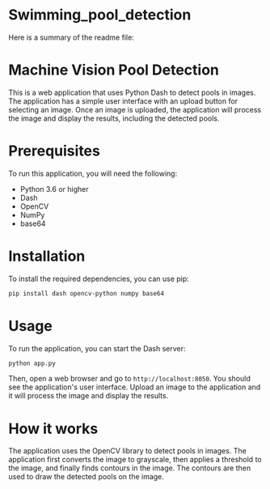 # Swimming_pool_detection

Here is a summary of the readme file:

# Machine Vision Pool Detection
This is a web application that uses Python Dash to detect pools in images. The application has a simple user interface with an upload button for selecting an image. Once an image is uploaded, the application will process the image and display the results, including the detected pools.

# Prerequisites
To run this application, you will need the following:

- Python 3.6 or higher
- Dash
- OpenCV
- NumPy
- base64

# Installation
To install the required dependencies, you can use pip:

``` Bash
pip install dash opencv-python numpy base64
```

# Usage
To run the application, you can start the Dash server:

```Bash
python app.py
```

Then, open a web browser and go to ```http://localhost:8050```. You should see the application's user interface. Upload an image to the application and it will process the image and display the results.

# How it works
The application uses the OpenCV library to detect pools in images. The application first converts the image to grayscale, then applies a threshold to the image, and finally finds contours in the image. The contours are then used to draw the detected pools on the image.

